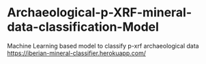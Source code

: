 # Archaeological-p-XRF-mineral-data-classification-Model
Machine Learning based model to classify p-xrf archaeological data https://iberian-mineral-classifier.herokuapp.com/
